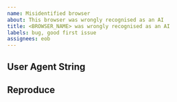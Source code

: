 ```yaml
---
name: Misidentified browser
about: This browser was wrongly recognised as an AI
title: <BROWSER_NAME> was wrongly recognised as an AI
labels: bug, good first issue
assignees: eob
---
```


User Agent String
-------
<!-- Insert user agent string or how to get to this browser -->

Reproduce
-------
<!-- steps to reproduce, system where this issue happened -->
